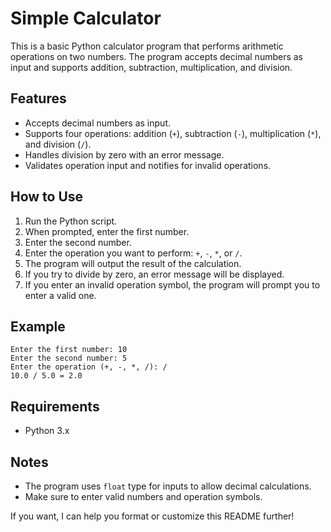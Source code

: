# Simple Calculator

This is a basic Python calculator program that performs arithmetic operations on two numbers. The program accepts decimal numbers as input and supports addition, subtraction, multiplication, and division.

## Features

- Accepts decimal numbers as input.
- Supports four operations: addition (`+`), subtraction (`-`), multiplication (`*`), and division (`/`).
- Handles division by zero with an error message.
- Validates operation input and notifies for invalid operations.

## How to Use

1. Run the Python script.
2. When prompted, enter the first number.
3. Enter the second number.
4. Enter the operation you want to perform: `+`, `-`, `*`, or `/`.
5. The program will output the result of the calculation.
6. If you try to divide by zero, an error message will be displayed.
7. If you enter an invalid operation symbol, the program will prompt you to enter a valid one.

## Example

```
Enter the first number: 10
Enter the second number: 5
Enter the operation (+, -, *, /): /
10.0 / 5.0 = 2.0
```

## Requirements

- Python 3.x

## Notes

- The program uses `float` type for inputs to allow decimal calculations.
- Make sure to enter valid numbers and operation symbols.

If you want, I can help you format or customize this README further!
